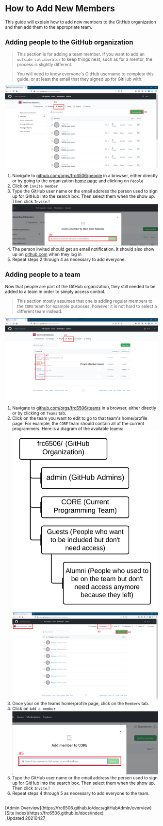 # How to Add New Members

This guide will explain how to add new members to the GitHub organization and then add them to the appropriate team.

## Adding people to the GitHub organization

> This section is for adding a team member.  If you want to add an `outside collaborator` to keep things neat, such as for a mentor, the process is slightly different.

> You will need to know everyone's GitHub username to complete this guide, or at least the email that they signed up for GitHub with.

![GitHub People tab](gitHubOrgPeoplePage-QuickSetupAnnotation.png)

1. Navigate to [github.com/orgs/frc6506/people](https://github.com/orgs/frc6506/peoples) in a browser, either directly or by going to the organization [home page](https://github.com/orgs/frc6506) and clicking on `People`
2. Click on `Invite member`
3. Type the GitHub user name or the email address the person used to sign up for GitHub into the search box.  Then select them when the show up.  Then click `Invite`.!
![GitHub Organization - Add people](gitHubPeopleAdd.png)
4. The person invited should get an email notification.  It should also show up on [github.com](https://github.com) when they log in
5. Repeat steps 2 through 4 as necessary to add everyone.

## Adding people to a team

Now that people are part of the GitHub organization, they still needed to be added to a team in order to simply access control.

> This section mostly assumes that one is adding regular members to the `CORE` team for example purposes, however it is not hard to select a different team instead.

![GitHub Teams tab](gitHubOrgTeamPage-QuickSetupAnnotation.png)

1. Navigate to [github.com/orgs/frc6506/teams](https://github.com/orgs/frc6506/teams) in a browser, either directly or by clicking on `Teams` tab.
2. Click on the team you want to edit to go to that team's home/profile page.  For example, the `CORE` team should contain all of the current programmers.  Here is a diagram of the available teams:
![f](../orgManagement/teamsOrgChart.svg)
![CORE Team - Members tab](teamsMembersTab.png)
3. Once your on the teams home/profile page, click on the `Members` tab.
4. Click on `Add a member`
    ![Teams - Add members dialog](teamsAddMembersDialog.png)
5. Type the GitHub user name or the email address the person used to sign up for GitHub into the search box.  Then select them when the show up.  Then click `Invite`.!
6. Repeat steps 4 through 5 as necessary to add everyone to the team.

<br>
[Admin Overview](https://frc6506.github.io/docs/gitHubAdmin/overview)
[Site Index](https://frc6506.github.io/docs/index)
<br>
_Updated 20210427_
